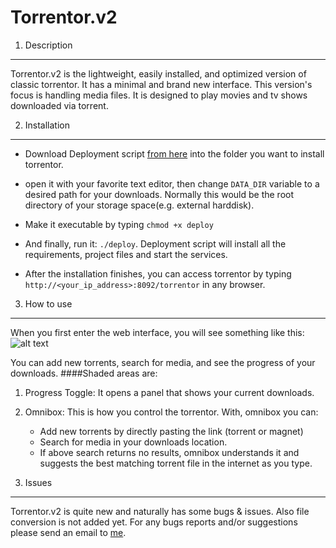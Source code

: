 Torrentor.v2
============

1. Description 
--------------

Torrentor.v2 is the lightweight, easily installed, and optimized version of classic torrentor. It has a minimal and brand new interface. This version's focus is handling media files. It is designed to play movies and tv shows downloaded via torrent.

2. Installation
---------------
* Download Deployment script [from here](https://hgeg.io/misc/deploy) into the folder you want to install torrentor.

* open it with your favorite text editor, then change ```DATA_DIR``` variable to a desired path for your downloads. Normally this would be the root directory of your storage space(e.g. external harddisk).

* Make it executable by typing ``` chmod +x deploy ```

* And finally, run it: ```./deploy```. Deployment script will install all the requirements, project files and start the services. 

* After the installation finishes, you can access torrentor by typing ```http://<your_ip_address>:8092/torrentor``` in any browser.

3. How to use
-------------
When you first enter the web interface, you will see something like this:
![alt text](http://hgeg.io/misc/mainpage.png "Main Page")

You can add new torrents, search for media, and see the progress of your downloads.
####Shaded areas are:

1. Progress Toggle: It opens a panel that shows your current downloads.
2. Omnibox: This is how you control the torrentor. With, omnibox you can:
    * Add new torrents by directly pasting the link (torrent or magnet)
    * Search for media in your downloads location.
    * If above search returns no results, omnibox understands it and suggests the best matching torrent file in the internet as you type.

4. Issues
---------

Torrentor.v2 is quite new and naturally has some bugs & issues. Also file conversion is not added yet. For any bugs reports and/or suggestions please send an email to [me](mailto:alicanblbl@gmail.com).
